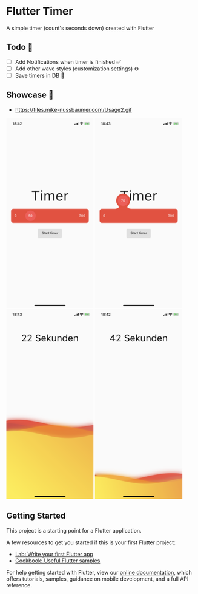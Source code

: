 # Flutter Timer

A simple timer (count's seconds down) created with Flutter

## Todo 📌

- [ ] Add Notifications when timer is finished ✅
- [ ] Add other wave styles (customization settings) ⚙️
- [ ] Save timers in DB 📝

## Showcase 🎀

* https://files.mike-nussbaumer.com/Usage2.gif

<img src="https://raw.githubusercontent.com/mikenussbaumer/Flutter-Timer/master/screenshots/Screenshot1.PNG?token=ApskhBMXPIonAh_PmoAOmeIx-q7JFPREks5cwJzvwA%3D%3D" height=500> 
<img src="https://raw.githubusercontent.com/mikenussbaumer/Flutter-Timer/master/screenshots/Screenshot3.PNG?token=ApskhNdxxS2mk-Lz53txy62pUk3Cmbegks5cwJ1twA%3D%3D" height=500>
<img src="https://raw.githubusercontent.com/mikenussbaumer/Flutter-Timer/master/screenshots/Screenshot4.PNG?token=ApskhBbZB4PzEz9jPWap7skhILhlAFlaks5cwJ19wA%3D%3D" height=500>
<img src="https://raw.githubusercontent.com/mikenussbaumer/Flutter-Timer/master/screenshots/Screenshot5.PNG?token=ApskhHfhycppQkKzKmbX8XicUC7HdcXGks5cwJ2OwA%3D%3D" height=500>

## Getting Started 

This project is a starting point for a Flutter application.

A few resources to get you started if this is your first Flutter project:

- [Lab: Write your first Flutter app](https://flutter.io/docs/get-started/codelab)
- [Cookbook: Useful Flutter samples](https://flutter.io/docs/cookbook)

For help getting started with Flutter, view our 
[online documentation](https://flutter.io/docs), which offers tutorials, 
samples, guidance on mobile development, and a full API reference.
